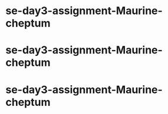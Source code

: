 # se-day3-assignment-Maurine-cheptum
# se-day3-assignment-Maurine-cheptum
# se-day3-assignment-Maurine-cheptum
